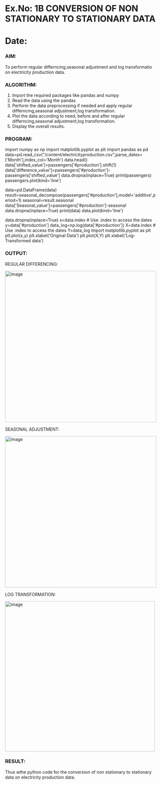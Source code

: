 # Ex.No: 1B                     CONVERSION OF NON STATIONARY TO STATIONARY DATA
# Date: 

### AIM:
To perform regular differncing,seasonal adjustment and log transformatio on electricity production data.
### ALGORITHM:
1. Import the required packages like pandas and numpy
2. Read the data using the pandas
3. Perform the data preprocessing if needed and apply regular differncing,seasonal adjustment,log transformation.
4. Plot the data according to need, before and after regular differncing,seasonal adjustment,log transformation.
5. Display the overall results.
### PROGRAM:
import numpy as np
import matplotlib.pyplot as plt
import pandas as pd
data=pd.read_csv("/content/electricityproduction.csv",parse_dates=['Month'],index_col='Month')
data.head()
data['shifted_value']=passengers['#production'].shift(1)
data['difference_value']=passengers['#production']-passengers['shifted_value']
data.dropna(inplace=True)
print(passengers)
passengers.plot(kind='line')


data=pd.DataFrame(data)
result=seasonal_decompose(passengers['#production'],model='additive',period=1)
seasonal=result.seasonal
data['Seasonal_value']=passengers['#production']-seasonal
data.dropna(inplace=True)
print(data)
data.plot(kind='line')



data.dropna(inplace=True)
x=data.index # Use .index to access the dates
y=data['#production']
data_log=np.log(data['#production'])
X=data.index # Use .index to access the dates
Y=data_log
import matplotlib.pyplot as plt
plt.plot(x,y)
plt.xlabel('Original Data')
plt.plot(X,Y)
plt.xlabel('Log- Transformed data')



### OUTPUT:


REGULAR DIFFERENCING:


<img width="498" alt="image" src="https://github.com/user-attachments/assets/296f8873-2b7f-4e46-af1b-944a078b02ef">


SEASONAL ADJUSTMENT:


<img width="498" alt="image" src="https://github.com/user-attachments/assets/463b29a6-f302-4c15-9c8e-bc6481c87886">



LOG TRANSFORMATION:


<img width="494" alt="image" src="https://github.com/user-attachments/assets/d557649e-c274-47c2-b90e-f6b435769668">




### RESULT:
Thus wthe python code for the conversion of non stationary to stationary data on electricity production
data.
